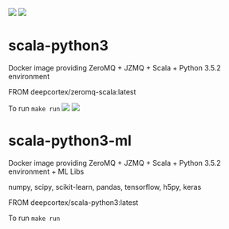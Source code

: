 [![](https://images.microbadger.com/badges/image/deepcortex/scala-python3.svg)](https://microbadger.com/images/deepcortex/scala-python3 "Get your own image badge on microbadger.com")
[![](https://images.microbadger.com/badges/commit/deepcortex/scala-python3.svg)](https://microbadger.com/images/deepcortex/scala-python3 "Get your own commit badge on microbadger.com")

# scala-python3
Docker image providing ZeroMQ + JZMQ + Scala + Python 3.5.2 environment

FROM deepcortex/zeromq-scala:latest

To run ```make run```
[![](https://images.microbadger.com/badges/image/deepcortex/scala-python3-ml.svg)](https://microbadger.com/images/deepcortex/scala-python3-ml "Get your own image badge on microbadger.com")
[![](https://images.microbadger.com/badges/commit/deepcortex/scala-python3-ml.svg)](https://microbadger.com/images/deepcortex/scala-python3-ml "Get your own commit badge on microbadger.com")

# scala-python3-ml
Docker image providing ZeroMQ + JZMQ + Scala + Python 3.5.2 environment + ML Libs

numpy, scipy, scikit-learn, pandas, tensorflow, h5py, keras

FROM deepcortex/scala-python3:latest

To run ```make run```
